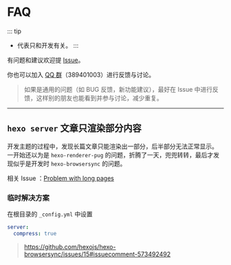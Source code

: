 # FAQ

::: tip

- <Badge text="dev" vertical="middle"/> 代表只和开发有关。
  :::

有问题和建议欢迎提 [Issue](https://github.com/YunYouJun/hexo-theme-yun/issues)。

你也可以加入 [QQ 群](https://shang.qq.com/wpa/qunwpa?idkey=3bd19a05aaccb2b60c396295c8617b3a9e667821a495e8cd7e1698ff95ab61c6)（389401003）进行反馈与讨论。

> 如果是通用的问题（如 BUG 反馈，新功能建议），最好在 Issue 中进行反馈，这样别的朋友也能看到并参与讨论，减少重复。

---

## `hexo server` 文章只渲染部分内容 <Badge text="dev"/>

开发主题的过程中，发现长篇文章只能渲染出一部分，后半部分无法正常显示。
一开始还以为是 `hexo-renderer-pug` 的问题，折腾了一天，兜兜转转，最后才发现似乎是开发时 `hexo-browsersync` 的问题。

相关 Issue ：[Problem with long pages](https://github.com/hexojs/hexo-browsersync/issues/15)

### 临时解决方案

在根目录的 `_config.yml` 中设置

```yml
server:
  compress: true
```

> <https://github.com/hexojs/hexo-browsersync/issues/15#issuecomment-573492492>
